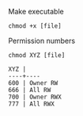 Make executable
```
chmod +x [file]
```

Permission numbers
```
chmod XYZ [file]

XYZ | 
----+---- 
600 | Owner RW
666 | All RW 
700 | Owner RWX
777 | All RWX
```